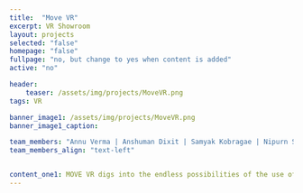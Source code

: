 ```yaml
---
title:  "Move VR"
excerpt: VR Showroom
layout: projects
selected: "false"
homepage: "false"
fullpage: "no, but change to yes when content is added"
active: "no"

header:
    teaser: /assets/img/projects/MoveVR.png
tags: VR

banner_image1: /assets/img/projects/MoveVR.png
banner_image1_caption:

team_members: "Annu Verma | Anshuman Dixit | Samyak Kobragae | Nipurn Solanki | Meera Behera "
team_members_align: "text-left"


content_one1: MOVE VR digs into the endless possibilities of the use of VR tech in auto industry, the application  provides the individual to move around the vehicle in real scale and experience the different serves  and surfaces of it. This application offers user to select the desirable vehicle to appear in 3d real scale. The application starts with the interface giving two options for the user to select from these options are namely “exhibition mode” and “evaluation mode”. The exhibition mode take the viewer in to an exhibition interface with certain options of cars to select from, the selected car get scaled up and appears in from of the user in 3d form allowing the person to move around and see the car in all possible views, the objective is to make the viewer experience the car like a showroom. In addition to this there is a “evaluation mode”, here the viewer not just maneuver around the car but also evaluate it, this interface helps the viewer to closely view the surface and mark the mistakes or scope of improvements , the interface provides a set of markers which viewer can use to mark the irregularities or improvements in the model. Different softwares were been used in the entire process like unity, fusion, sketchbook pro , alias etc.
---
```

